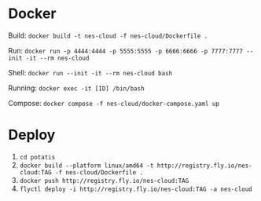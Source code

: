 # Docker
Build: `docker build -t nes-cloud -f nes-cloud/Dockerfile .`

Run: `docker run -p 4444:4444 -p 5555:5555 -p 6666:6666 -p 7777:7777 --init -it --rm nes-cloud`

Shell: `docker run --init -it --rm nes-cloud bash`

Running: `docker exec -it [ID] /bin/bash`

Compose: `docker compose -f nes-cloud/docker-compose.yaml up`


# Deploy
1. `cd potatis`
2. `docker build --platform linux/amd64 -t http://registry.fly.io/nes-cloud:TAG -f nes-cloud/Dockerfile .`
3. `docker push http://registry.fly.io/nes-cloud:TAG`
4. `flyctl deploy -i http://registry.fly.io/nes-cloud:TAG -a nes-cloud`